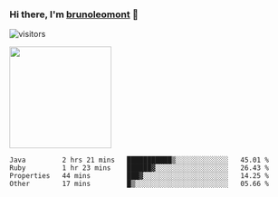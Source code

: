 ### Hi there, I'm [brunoleomont](https://www.linkedin.com/in/brunoleomont/) 👋

![visitors](https://visitor-badge.glitch.me/badge?page_id=page.id)

<img height="180em" src="https://github-readme-stats.vercel.app/api?username=brunoleomont&show_icons=true&hide_border=true&&count_private=true&include_all_commits=true" />

<!--START_SECTION:waka-->

```text
Java         2 hrs 21 mins   ███████████▒░░░░░░░░░░░░░   45.01 %
Ruby         1 hr 23 mins    ██████▓░░░░░░░░░░░░░░░░░░   26.43 %
Properties   44 mins         ███▓░░░░░░░░░░░░░░░░░░░░░   14.25 %
Other        17 mins         █▒░░░░░░░░░░░░░░░░░░░░░░░   05.66 %
```

<!--END_SECTION:waka-->

<!--
**brunoleomont/brunoleomont** is a ✨ _special_ ✨ repository because its `README.md` (this file) appears on your GitHub profile.

Here are some ideas to get you started:

- 🔭 I’m currently working on ...
- 🌱 I’m currently learning ...
- 👯 I’m looking to collaborate on ...
- 🤔 I’m looking for help with ...
- 💬 Ask me about ...
- 📫 How to reach me: ...
- 😄 Pronouns: ...
- ⚡ Fun fact: ...
-->

